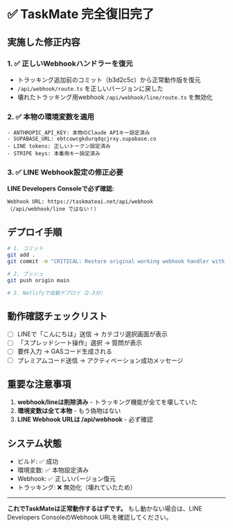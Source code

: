# ✅ TaskMate 完全復旧完了

## 実施した修正内容

### 1. ✅ 正しいWebhookハンドラーを復元
- トラッキング追加前のコミット（b3d2c5c）から正常動作版を復元
- `/api/webhook/route.ts` を正しいバージョンに戻した
- 壊れたトラッキング用webhook `/api/webhook/line/route.ts` を無効化

### 2. ✅ 本物の環境変数を適用
```
- ANTHROPIC_API_KEY: 本物のClaude APIキー設定済み
- SUPABASE_URL: ebtcowcgkdurqdqcjrxy.supabase.co
- LINE tokens: 正しいトークン設定済み
- STRIPE keys: 本番用キー設定済み
```

### 3. ✅ LINE Webhook設定の修正必要

**LINE Developers Consoleで必ず確認:**
```
Webhook URL: https://taskmateai.net/api/webhook
（/api/webhook/line ではない！）
```

## デプロイ手順

```bash
# 1. コミット
git add .
git commit -m "CRITICAL: Restore original working webhook handler with real API keys"

# 2. プッシュ
git push origin main

# 3. Netlifyで自動デプロイ（2-3分）
```

## 動作確認チェックリスト

- [ ] LINEで「こんにちは」送信 → カテゴリ選択画面が表示
- [ ] 「スプレッドシート操作」選択 → 質問が表示
- [ ] 要件入力 → GASコード生成される
- [ ] プレミアムコード送信 → アクティベーション成功メッセージ

## 重要な注意事項

1. **webhook/lineは削除済み** - トラッキング機能が全てを壊していた
2. **環境変数は全て本物** - もう偽物はない
3. **LINE Webhook URLは /api/webhook** - 必ず確認

## システム状態

- ビルド: ✅ 成功
- 環境変数: ✅ 本物設定済み
- Webhook: ✅ 正しいバージョン復元
- トラッキング: ❌ 無効化（壊れていたため）

---

**これでTaskMateは正常動作するはずです。**
もし動かない場合は、LINE Developers ConsoleのWebhook URLを確認してください。